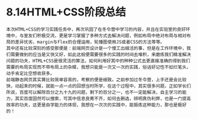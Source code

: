 ﻿# 8.14HTML+CSS阶段总结

    本次HTML+CSS的学习实践任务中，再次巩固了在冬令营中学习的内容，并且在实验室的良好环境中，与室友们积极交流，更是学习掌握了多种方式去解决问题，例如布局中绝对布局与相对布局的差异优劣，margin与flex的合理运用，轮播图使用JS或者CSS的方法等等。   
    其中还有比较深刻的感受那便是：前端网页设计是一个慢工出细活的事，但是在工作环境中，我们需要做到的应当是又快又好，如此这般便需要很多的实践的时间去堆积，来磨炼我们精准解决问题的功夫，HTML+CSS是很灵活的算法，如何利用好其中的种种公式去更直接准确的得到我们需要的布局实现而不带布局上的杂糅，我想只能是一次又一次的实践，俗话好记性不如烂笔头，动手肯定比空想收获多。  
    前端静态网页其实算比较简单容易的，考察的便是细致。之前参加过冬令营，上手还是会比较快，动起来的时候，就能一点一点的回想当时所学，在这个过程中，其实很多问题，正如学长们所说，百度可以解除百分之九十九的问题，剩下的百分之一，也不一定能解决，自主学习的能力，其实百度固然可以搜索，可其中信息良莠不齐，如何去删选，辨明真伪利弊，也是一门提高效率的功夫，这更是自学能力的体现，我想在一次次的实践中，能锻炼这种能力，那也是极好的！







